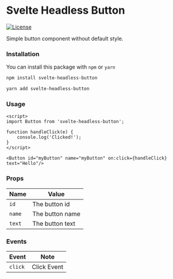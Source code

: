 # Svelte Headless Button

[![License](https://img.shields.io/badge/license-MIT-green.svg)](LICENSE)

Simple button component without default style.

### Installation

You can install this package with `npm` or `yarn`

```bash
npm install svelte-headless-button
```

```bash
yarn add svelte-headless-button
```

### Usage

```svelte
<script>
import Button from 'svelte-headless-button';

function handleClick(e) {
    console.log('Clicked!');
}
</script>

<Button id="myButton" name="myButton" on:click={handleClick} text="Hello"/>
```

### Props

| Name | Value |
| ---- | ----- |
| `id` | The button id |
| `name` | The button name |
| `text` | The button text |

### Events

| Event | Note |
| ---- | ----- |
| `click` |  Click Event |

